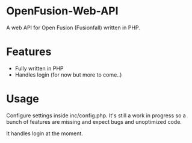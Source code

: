 # OpenFusion-Web-API
A web API for Open Fusion (Fusionfall) written in PHP.

# Features
- Fully written in PHP
- Handles login (for now but more to come..)


# Usage
Configure settings inside inc/config.php. It's still a work in progress so a bunch of features are missing and expect bugs and unoptimized code.

It handles login at the moment.
